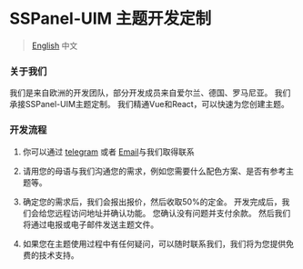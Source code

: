# SSPanel-UIM 主题开发定制  

> [English](https://github.com/EuropeForest/sspanel-uim-theme/blob/master/README.md) 中文

### 关于我们

我们是来自欧洲的开发团队，部分开发成员来自爱尔兰、德国、罗马尼亚。 我们承接SSPanel-UIM主题定制。 我们精通Vue和React，可以快速为您创建主题。


### 开发流程
1. 你可以通过 [telegram](https://t.me/usapand) 或者 [Email](mailto:EuropeForest@proton.me)与我们取得联系

2. 请用您的母语与我们沟通您的需求，例如您需要什么配色方案、是否有参考主题等。
3. 确定您的需求后，我们会报出报价，然后收取50%的定金。 开发完成后，我们会给您远程访问地址并确认功能。 您确认没有问题并支付余款。 然后我们将通过电报或电子邮件发送主题文件。
4. 如果您在主题使用过程中有任何疑问，可以随时联系我们，我们将为您提供免费的技术支持。
